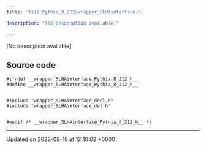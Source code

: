 ```yaml
---
title: 'file Pythia_8_212/wrapper_SLHAinterface.h'

description: "[No description available]"

---
```







[No description available]




## Source code

```
#ifndef __wrapper_SLHAinterface_Pythia_8_212_h__
#define __wrapper_SLHAinterface_Pythia_8_212_h__


#include "wrapper_SLHAinterface_decl.h"
#include "wrapper_SLHAinterface_def.h"


#endif /* __wrapper_SLHAinterface_Pythia_8_212_h__ */
```


-------------------------------

Updated on 2022-08-18 at 12:10:08 +0000
